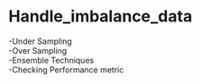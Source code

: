 # Handle_imbalance_data
-Under Sampling                 
-Over Sampling                   
-Ensemble Techniques                    
-Checking Performance metric                   
